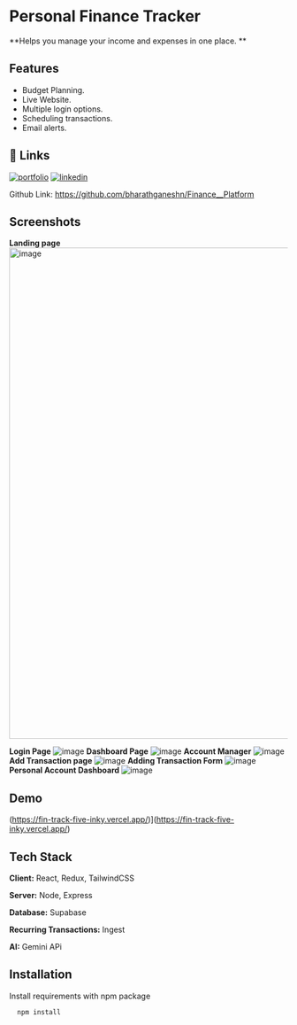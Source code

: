 
# Personal Finance Tracker 

**Helps you manage your income and expenses in one place. 
**

## Features

- Budget Planning.
- Live Website.
- Multiple login options.
- Scheduling transactions.
- Email alerts.


## 🔗 Links
[![portfolio](https://img.shields.io/badge/my_portfolio-000?style=for-the-badge&logo=ko-fi&logoColor=white)](https://katherineoelsner.com/)
[![linkedin](https://img.shields.io/badge/linkedin-0A66C2?style=for-the-badge&logo=linkedin&logoColor=white)](https://www.linkedin.com/in/bharathganeshn/)

Github Link: https://github.com/bharathganeshn/Finance__Platform



## Screenshots

**Landing page**
<img width="1892" height="887" alt="image" src="https://github.com/user-attachments/assets/9495c987-51c8-4e7b-bb40-03f6b6a77047" />

**Login Page**
![image](https://github.com/user-attachments/assets/d8727644-1be0-4d98-840d-a973ca6f6e1f)
**Dashboard Page**
![image](https://github.com/user-attachments/assets/48f2ea50-46b4-4ad9-b1a8-1b3523c2db96)
**Account Manager**
![image](https://github.com/user-attachments/assets/0ecf19c9-240d-446f-b195-2576c7c3d90f)
**Add Transaction page**
![image](https://github.com/user-attachments/assets/4836f491-38b1-4d8d-abb3-0ba769491f41)
**Adding Transaction Form**
![image](https://github.com/user-attachments/assets/c84b5f61-8045-4d7f-94a9-18c00658fbc1)
**Personal Account Dashboard** 
![image](https://github.com/user-attachments/assets/f7ee26c8-b377-4e96-9d3a-5ed495857819)






## Demo

(https://fin-track-five-inky.vercel.app/)](https://fin-track-five-inky.vercel.app/)


## Tech Stack

**Client:** React, Redux, TailwindCSS

**Server:** Node, Express

**Database:** Supabase 

**Recurring Transactions:** Ingest

**AI:** Gemini APi


## Installation

Install requirements with npm package

```bash
  npm install
```
    
